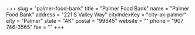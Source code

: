+++
slug = "palmer-food-bank"
title = "Palmer Food Bank"
name = "Palmer Food Bank"
address = "221 S Valley Way"
cityIndexKey = "city-ak-palmer"
city = "Palmer"
state = "AK"
postal = "99645"
website = ""
phone = "907 746-3565"
fax = ""
+++
